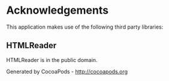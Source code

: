 # Acknowledgements
This application makes use of the following third party libraries:

## HTMLReader

HTMLReader is in the public domain.

Generated by CocoaPods - http://cocoapods.org
